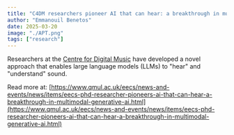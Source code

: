 ```yaml
---
title: "C4DM researchers pioneer AI that can hear: a breakthrough in multimodal generative AI"
author: "Emmanouil Benetos"
date: 2025-03-20
image: "./APT.png"
tags: ["research"]
---
```


Researchers at the [Centre for Digital Music](https://www.c4dm.eecs.qmul.ac.uk/) have developed a novel approach that enables large language models (LLMs) to "hear" and "understand" sound.

Read more at: [https://www.qmul.ac.uk/eecs/news-and-events/news/items/eecs-phd-researcher-pioneers-ai-that-can-hear-a-breakthrough-in-multimodal-generative-ai.html](https://www.qmul.ac.uk/eecs/news-and-events/news/items/eecs-phd-researcher-pioneers-ai-that-can-hear-a-breakthrough-in-multimodal-generative-ai.html)

